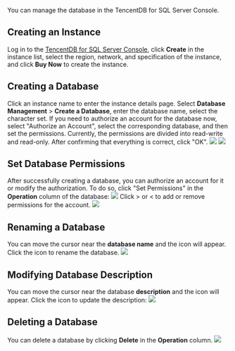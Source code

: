You can manage the database in the TencentDB for SQL Server Console.

## Creating an Instance
Log in to the [TencentDB for SQL Server Console](https://console.cloud.tencent.com/sqlserver), click **Create** in the instance list, select the region, network, and specification of the instance, and click **Buy Now** to create the instance.

## Creating a Database
Click an instance name to enter the instance details page. Select **Database Management** > **Create a Database**, enter the database name, select the character set. If you need to authorize an account for the database now, select "Authorize an Account", select the corresponding database, and then set the permissions. Currently, the permissions are divided into read-write and read-only. After confirming that everything is correct, click "OK".
![](//mccdn.qcloud.com/static/img/1b9bf222fa2eabb32746cc857a6ea2e1/image.png)
![](https://main.qcloudimg.com/raw/03f4816553056fe5560c731e9e6e457d.png)

## Set Database Permissions
After successfully creating a database, you can authorize an account for it or modify the authorization. To do so, click "Set Permissions" in the **Operation** column of the database:
![](//mccdn.qcloud.com/static/img/c7000bb4426767327049ead56e572e75/image.png)
Click > or < to add or remove permissions for the account.
![](//mccdn.qcloud.com/static/img/68b1eee313ce5281eafce1c194225804/image.png)

## Renaming a Database
You can move the cursor near the **database name** and the [](//mccdn.qcloud.com/static/img/cb9b93c02de85f2fa4724fe0b31bb67d/image.png) icon will appear. Click the icon to rename the database.
![](//mccdn.qcloud.com/static/img/aeaf29a88d2586596795d8086d605061/image.png)

## Modifying Database Description
You can move the cursor near the database **description** and the [](//mccdn.qcloud.com/static/img/cb9b93c02de85f2fa4724fe0b31bb67d/image.png) icon will appear. Click the icon to update the description:
![](//mccdn.qcloud.com/static/img/8be363dcbfcdc65da91cc41788d4781f/image.png)
## Deleting a Database
You can delete a database by clicking **Delete** in the **Operation** column.
![](//mccdn.qcloud.com/static/img/bed7223847c71b72ef48a639cb187b35/image.png)
